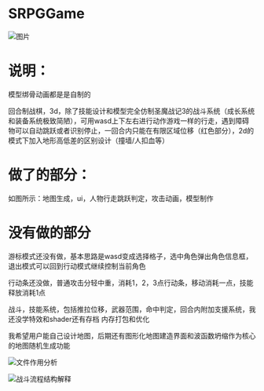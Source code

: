 
# SRPGGame
![图片](https://user-images.githubusercontent.com/47411365/120079299-cf20a900-c0e5-11eb-8103-2d2290a63ad1.png)


# 说明：
模型绑骨动画都是是自制的

回合制战棋，3d，除了技能设计和模型完全仿制圣魔战记3的战斗系统（成长系统和装备系统极致简陋），可用wasd上下左右进行动作游戏一样的行走，遇到障碍物可以自动跳跃或者识别停止，一回合内只能在有限区域位移（红色部分），2d的模式下加入地形高低差的区别设计（撞墙/人扣血等）

# 做了的部分：
如图所示：地图生成，ui，人物行走跳跃判定，攻击动画，模型制作


# 没有做的部分
游标模式还没有做，基本思路是wasd变成选择格子，选中角色弹出角色信息框，退出模式可以回到行动模式继续控制当前角色

行动条还没做，普通攻击分轻中重，消耗1，2，3点行动条，移动消耗一点，技能释放消耗1点

战斗，技能系统，包括推拉位移，武器范围，命中判定，回合内附加支援系统，我还没学特效和shader还有存档 内存打包和优化

我希望用户能自己设计地图，后期还有图形化地图建造界面和波函数坍缩作为核心的地图随机生成功能

![文件作用分析](https://user-images.githubusercontent.com/47411365/120105850-478e7500-c18d-11eb-8946-431fa87cad05.png)

![战斗流程结构解释](https://user-images.githubusercontent.com/47411365/120105855-49583880-c18d-11eb-825c-01b972531bd3.png)
